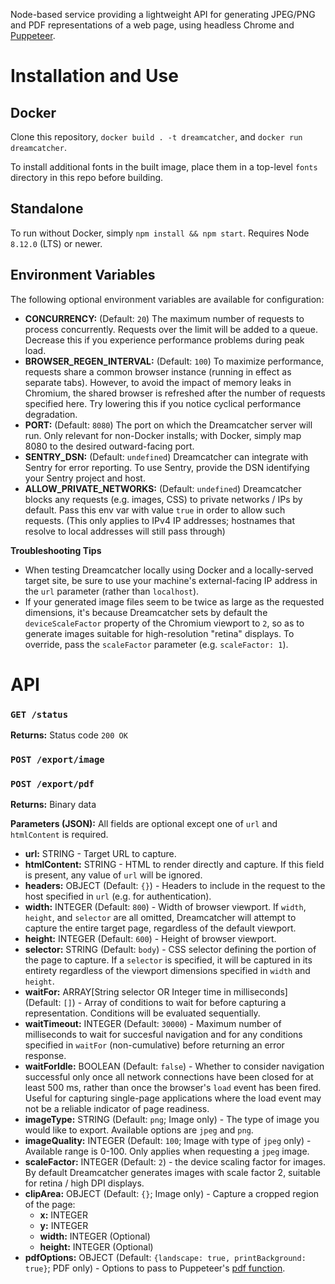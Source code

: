 Node-based service providing a lightweight API for generating JPEG/PNG and PDF representations of a web page, using headless Chrome and [Puppeteer](https://pptr.dev/).

# Installation and Use

## Docker

Clone this repository, `docker build . -t dreamcatcher`, and `docker run dreamcatcher`.

To install additional fonts in the built image, place them in a top-level `fonts` directory in this repo before building.

## Standalone

To run without Docker, simply `npm install && npm start`. Requires Node `8.12.0` (LTS) or newer.

## Environment Variables

The following optional environment variables are available for configuration:

- **CONCURRENCY:** (Default: `20`) The maximum number of requests to process concurrently. Requests over the limit will be added to a queue. Decrease this if you experience performance problems during peak load.
- **BROWSER_REGEN_INTERVAL:** (Default: `100`) To maximize performance, requests share a common browser instance (running in effect as separate tabs). However, to avoid the impact of memory leaks in Chromium, the shared browser is refreshed after the number of requests specified here. Try lowering this if you notice cyclical performance degradation.
- **PORT:** (Default: `8080`) The port on which the Dreamcatcher server will run. Only relevant for non-Docker installs; with Docker, simply map 8080 to the desired outward-facing port.
- **SENTRY_DSN:** (Default: `undefined`) Dreamcatcher can integrate with Sentry for error reporting. To use Sentry, provide the DSN identifying your Sentry project and host.
- **ALLOW_PRIVATE_NETWORKS:** (Default: `undefined`) Dreamcatcher blocks any requests (e.g. images, CSS) to private networks / IPs by default. Pass this env var with value `true` in order to allow such requests. (This only applies to IPv4 IP addresses; hostnames that resolve to local addresses will still pass through)

**Troubleshooting Tips**
- When testing Dreamcatcher locally using Docker and a locally-served target site, be sure to use your machine's external-facing IP address in the `url` parameter (rather than `localhost`).
- If your generated image files seem to be twice as large as the requested dimensions, it's because Dreamcatcher sets by default the `deviceScaleFactor` property of the Chromium viewport to `2`, so as to generate images suitable for high-resolution "retina" displays. To override, pass the `scaleFactor` parameter (e.g. `scaleFactor: 1`).

# API

### `GET /status`

**Returns:** Status code `200 OK`

### `POST /export/image`
### `POST /export/pdf`

**Returns:** Binary data

**Parameters (JSON):** All fields are optional except one of `url` and `htmlContent` is required.

- **url:** STRING - Target URL to capture.
- **htmlContent:** STRING - HTML to render directly and capture. If this field is present, any value of `url` will be ignored.
- **headers:** OBJECT (Default: `{}`) - Headers to include in the request to the host specified in `url` (e.g. for authentication).
- **width:** INTEGER (Default: `800`) - Width of browser viewport. If `width`, `height`, and `selector` are all omitted, Dreamcatcher will attempt to capture the entire target page, regardless of the default viewport.
- **height:** INTEGER (Default: `600`) - Height of browser viewport.
- **selector:** STRING (Default: `body`) -  CSS selector defining the portion of the page to capture. If a `selector` is specified, it will be captured in its entirety regardless of the viewport dimensions specified in `width` and `height`.
- **waitFor:** ARRAY[String selector OR Integer time in milliseconds] (Default: `[]`) - Array of conditions to wait for before capturing a representation. Conditions will be evaluated sequentially.
- **waitTimeout:** INTEGER (Default: `30000`) - Maximum number of milliseconds to wait for succesful navigation and for any conditions specified in `waitFor` (non-cumulative) before returning an error response.
- **waitForIdle:** BOOLEAN (Default: `false`) - Whether to consider navigation successful only once all network connections have been closed for at least 500 ms, rather than once the browser's `load` event has been fired. Useful for capturing single-page applications where the load event may not be a reliable indicator of page readiness.
- **imageType:** STRING (Default: `png`; Image only) - The type of image you would like to export. Available options are `jpeg` and `png`.
- **imageQuality:** INTEGER (Default: `100`; Image with type of `jpeg` only) - Available range is 0-100. Only applies when requesting a `jpeg` image.
- **scaleFactor:** INTEGER (Default: `2`) - the device scaling factor for images. By default Dreamcatcher generates images with scale factor 2, suitable for retina / high DPI displays.
- **clipArea:** OBJECT (Default: `{}`; Image only) - Capture a cropped region of the page:
  - **x:** INTEGER
  - **y:** INTEGER
  - **width:** INTEGER (Optional)
  - **height:** INTEGER (Optional)
- **pdfOptions:** OBJECT (Default: `{landscape: true, printBackground: true}`; PDF only) - Options to pass to Puppeteer's [pdf function](https://pptr.dev/#?product=Puppeteer&version=v1.9.0&show=api-pagepdfoptions).
